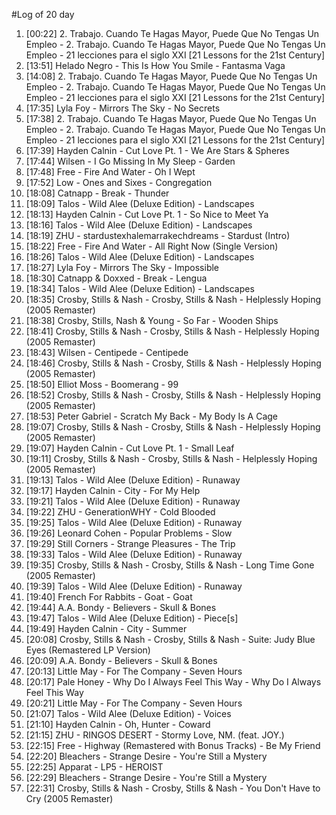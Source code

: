 #Log of 20 day

1. [00:22] 2. Trabajo. Cuando Te Hagas Mayor, Puede Que No Tengas Un Empleo - 2. Trabajo. Cuando Te Hagas Mayor, Puede Que No Tengas Un Empleo - 21 lecciones para el siglo XXI [21 Lessons for the 21st Century]
1. [13:51] Helado Negro - This Is How You Smile - Fantasma Vaga
1. [14:08] 2. Trabajo. Cuando Te Hagas Mayor, Puede Que No Tengas Un Empleo - 2. Trabajo. Cuando Te Hagas Mayor, Puede Que No Tengas Un Empleo - 21 lecciones para el siglo XXI [21 Lessons for the 21st Century]
1. [17:35] Lyla Foy - Mirrors The Sky - No Secrets
1. [17:38] 2. Trabajo. Cuando Te Hagas Mayor, Puede Que No Tengas Un Empleo - 2. Trabajo. Cuando Te Hagas Mayor, Puede Que No Tengas Un Empleo - 21 lecciones para el siglo XXI [21 Lessons for the 21st Century]
1. [17:39] Hayden Calnin - Cut Love Pt. 1 - We Are Stars & Spheres
1. [17:44] Wilsen - I Go Missing In My Sleep - Garden
1. [17:48] Free - Fire And Water - Oh I Wept
1. [17:52] Low - Ones and Sixes - Congregation
1. [18:08] Catnapp - Break - Thunder
1. [18:09] Talos - Wild Alee (Deluxe Edition) - Landscapes
1. [18:13] Hayden Calnin - Cut Love Pt. 1 - So Nice to Meet Ya
1. [18:16] Talos - Wild Alee (Deluxe Edition) - Landscapes
1. [18:19] ZHU - stardustexhalemarrakechdreams - Stardust (Intro)
1. [18:22] Free - Fire And Water - All Right Now (Single Version)
1. [18:26] Talos - Wild Alee (Deluxe Edition) - Landscapes
1. [18:27] Lyla Foy - Mirrors The Sky - Impossible
1. [18:30] Catnapp & Doxxed - Break - Lengua
1. [18:34] Talos - Wild Alee (Deluxe Edition) - Landscapes
1. [18:35] Crosby, Stills & Nash - Crosby, Stills & Nash - Helplessly Hoping (2005 Remaster)
1. [18:38] Crosby, Stills, Nash & Young - So Far - Wooden Ships
1. [18:41] Crosby, Stills & Nash - Crosby, Stills & Nash - Helplessly Hoping (2005 Remaster)
1. [18:43] Wilsen - Centipede - Centipede
1. [18:46] Crosby, Stills & Nash - Crosby, Stills & Nash - Helplessly Hoping (2005 Remaster)
1. [18:50] Elliot Moss - Boomerang - 99
1. [18:52] Crosby, Stills & Nash - Crosby, Stills & Nash - Helplessly Hoping (2005 Remaster)
1. [18:53] Peter Gabriel - Scratch My Back - My Body Is A Cage
1. [19:07] Crosby, Stills & Nash - Crosby, Stills & Nash - Helplessly Hoping (2005 Remaster)
1. [19:07] Hayden Calnin - Cut Love Pt. 1 - Small Leaf
1. [19:11] Crosby, Stills & Nash - Crosby, Stills & Nash - Helplessly Hoping (2005 Remaster)
1. [19:13] Talos - Wild Alee (Deluxe Edition) - Runaway
1. [19:17] Hayden Calnin - City - For My Help
1. [19:21] Talos - Wild Alee (Deluxe Edition) - Runaway
1. [19:22] ZHU - GenerationWHY - Cold Blooded
1. [19:25] Talos - Wild Alee (Deluxe Edition) - Runaway
1. [19:26] Leonard Cohen - Popular Problems - Slow
1. [19:29] Still Corners - Strange Pleasures - The Trip
1. [19:33] Talos - Wild Alee (Deluxe Edition) - Runaway
1. [19:35] Crosby, Stills & Nash - Crosby, Stills & Nash - Long Time Gone (2005 Remaster)
1. [19:39] Talos - Wild Alee (Deluxe Edition) - Runaway
1. [19:40] French For Rabbits - Goat - Goat
1. [19:44] A.A. Bondy - Believers - Skull & Bones
1. [19:47] Talos - Wild Alee (Deluxe Edition) - Piece[s]
1. [19:49] Hayden Calnin - City - Summer
1. [20:08] Crosby, Stills & Nash - Crosby, Stills & Nash - Suite: Judy Blue Eyes (Remastered LP Version)
1. [20:09] A.A. Bondy - Believers - Skull & Bones
1. [20:13] Little May - For The Company - Seven Hours
1. [20:17] Pale Honey - Why Do I Always Feel This Way - Why Do I Always Feel This Way
1. [20:21] Little May - For The Company - Seven Hours
1. [21:07] Talos - Wild Alee (Deluxe Edition) - Voices
1. [21:10] Hayden Calnin - Oh, Hunter - Coward
1. [21:15] ZHU - RINGOS DESERT - Stormy Love, NM. (feat. JOY.)
1. [22:15] Free - Highway (Remastered with Bonus Tracks) - Be My Friend
1. [22:20] Bleachers - Strange Desire - You're Still a Mystery
1. [22:25] Apparat - LP5 - HEROIST
1. [22:29] Bleachers - Strange Desire - You're Still a Mystery
1. [22:31] Crosby, Stills & Nash - Crosby, Stills & Nash - You Don't Have to Cry (2005 Remaster)
